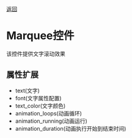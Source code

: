 [返回](../../README.md) 

# Marquee控件

该控件提供文字滚动效果

## 属性扩展

* text(文字)
* font(文字属性配置)
* text_color(文字颜色)
* animation_loops(动画循环)
* animation_running(动画运行)
* animation_duration(动画执行开始到结束时间)
